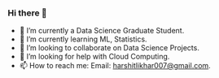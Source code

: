 ### Hi there 👋

- 🔭 I’m currently a Data Science Graduate Student.
- 🌱 I’m currently learning ML, Statistics.
- 👯 I’m looking to collaborate on Data Science Projects.
- 🤔 I’m looking for help with Cloud Computing.
- 📫 How to reach me: Email: harshitlikhar007@gmail.com.

<!--
**harshitlikhar/harshitlikhar** is a ✨ _special_ ✨ repository because its `README.md` (this file) appears on your GitHub profile.

Here are some ideas to get you started:

- 🔭 I’m currently working on ...
- 🌱 I’m currently learning ...
- 👯 I’m looking to collaborate on ...
- 🤔 I’m looking for help with ...
- 💬 Ask me about ...
- 📫 How to reach me: ...
- 😄 Pronouns: ...
- ⚡ Fun fact: ...
-->

